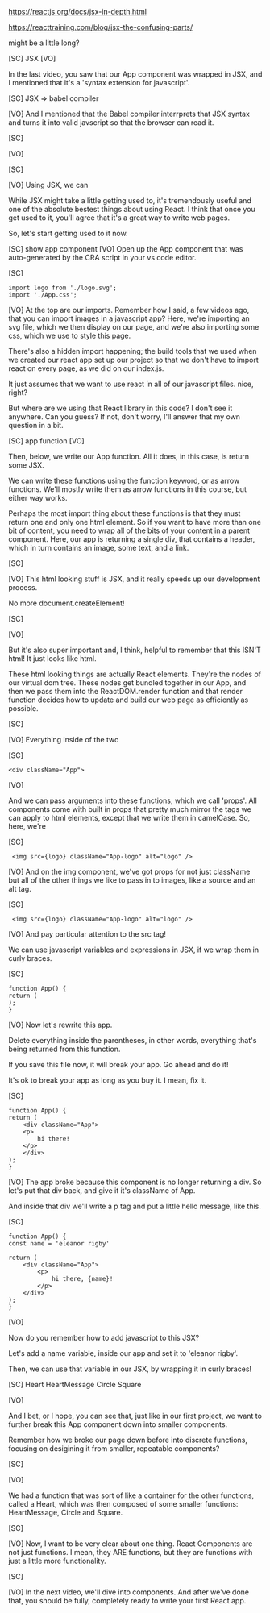 https://reactjs.org/docs/jsx-in-depth.html

https://reacttraining.com/blog/jsx-the-confusing-parts/

might be a little long?

[SC]
JSX
[VO]

In the last video, you saw that our App component was wrapped in JSX, and I mentioned that it's a 'syntax extension for javascript'.

[SC]
JSX => babel compiler

[VO]
And I mentioned that the Babel compiler interrprets that JSX syntax and turns it into valid javscript so that the browser can read it.

[SC]

[VO]

[SC]

[VO]
Using JSX, we can

While JSX might take a little getting used to, it's tremendously useful and one of the absolute bestest things about using React. I think that once you get used to it, you'll agree that it's a great way to write web pages.

So, let's start getting used to it now.

[SC]
show app component
[VO]
Open up the App component that was auto-generated by the CRA script in your vs code editor.

[SC]

    import logo from './logo.svg';
    import './App.css';

[VO]
At the top are our imports. Remember how I said, a few videos ago, that you can import images in a javascript app? Here, we're importing an svg file, which we then display on our page, and we're also importing some css, which we use to style this page.

There's also a hidden import happening; the build tools that we used when we created our react app set up our project so that we don't have to import react on every page, as we did on our index.js.

It just assumes that we want to use react in all of our javascript files. nice, right?

But where are we using that React library in this code? I don't see it anywhere. Can you guess? If not, don't worry, I'll answer that my own question in a bit.

[SC]
app function
[VO]

Then, below, we write our App function. All it does, in this case, is return some JSX.

We can write these functions using the function keyword, or as arrow functions. We'll mostly write them as arrow functions in this course, but either way works.

Perhaps the most import thing about these functions is that they must return one and only one html element. So if you want to have more than one bit of content, you need to wrap all of the bits of your content in a parent component. Here, our app is returning a single div, that contains a header, which in turn contains an image, some text, and a link.

[SC]

[VO]
This html looking stuff is JSX, and it really speeds up our development process.

No more document.createElement!

[SC]

<div className="App">

[VO]

But it's also super important and, I think, helpful to remember that this ISN'T html! It just looks like html.

These html looking things are actually React elements. They're the nodes of our virtual dom tree. These nodes get bundled together in our App, and then we pass them into the ReactDOM.render function and that render function decides how to update and build our web page as efficiently as possible.

[SC]

[VO]
Everything inside of the two

[SC]

    <div className="App">

[VO]

And we can pass arguments into these functions, which we call 'props'. All components come with built in props that pretty much mirror the tags we can apply to html elements, except that we write them in camelCase. So, here, we're

[SC]

     <img src={logo} className="App-logo" alt="logo" />

[VO]
And on the img component, we've got props for not just className but all of the other things we like to pass in to images, like a source and an alt tag.

[SC]

     <img src={logo} className="App-logo" alt="logo" />

[VO]
And pay particular attention to the src tag!

We can use javascript variables and expressions in JSX, if we wrap them in curly braces.

[SC]

    function App() {
    return (
    );
    }

[VO]
Now let's rewrite this app.

Delete everything inside the parentheses, in other words, everything that's being returned from this function.

If you save this file now, it will break your app. Go ahead and do it!

It's ok to break your app as long as you buy it. I mean, fix it.

[SC]

    function App() {
    return (
        <div className="App">
        <p>
            hi there!
        </p>
        </div>
    );
    }

[VO]
The app broke because this component is no longer returning a div. So let's put that div back, and give it it's className of App.

And inside that div we'll write a p tag and put a little hello message, like this.

[SC]

    function App() {
    const name = 'eleanor rigby'

    return (
        <div className="App">
            <p>
                hi there, {name}!
            </p>
        </div>
    );
    }

[VO]

Now do you remember how to add javascript to this JSX?

Let's add a name variable, inside our app and set it to 'eleanor rigby'.

Then, we can use that variable in our JSX, by wrapping it in curly braces!

[SC]
Heart
HeartMessage
Circle
Square

[VO]

And I bet, or I hope, you can see that, just like in our first project, we want to further break this App component down into smaller components.

Remember how we broke our page down before into discrete functions, focusing on desigining it from smaller, repeatable components?

[SC]

[VO]

We had a function that was sort of like a container for the other functions, called a Heart, which was then composed of some smaller functions: HeartMessage, Circle and Square.

[SC]

[VO]
Now, I want to be very clear about one thing. React Components are not just functions. I mean, they ARE functions, but they are functions with just a little more functionality.

[SC]

[VO]
In the next video, we'll dive into components. And after we've done that, you should be fully, completely ready to write your first
React app.
